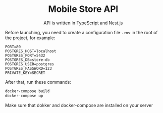 <div align="center">
<h1>Mobile Store API</h1>
<p>API is written in TypeScript and Nest.js</p>
</div>

Before launching, you need to create a configuration file `.env` in the root of the project, for example:
```env
PORT=80
POSTGRES_HOST=localhost
POSTGRES_PORT=5432
POSTGRES_DB=store-db
POSTGRES_USER=postgres
POSTGRES_PASSWORD=123
PRIVATE_KEY=SECRET
```
After that, run these commands:
```bash
docker-compose build
docker-compose up
```
Make sure that dokker and docker-compose are installed on your server